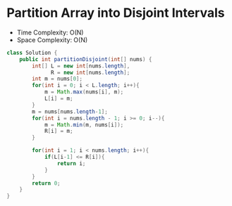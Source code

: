 # Partition Array into Disjoint Intervals

- Time Complexity: O(N)
- Space Complexity: O(N)

```java
class Solution {
    public int partitionDisjoint(int[] nums) {
        int[] L = new int[nums.length],
              R = new int[nums.length];
        int m = nums[0];
        for(int i = 0; i < L.length; i++){
            m = Math.max(nums[i], m);
            L[i] = m;
        }
        m = nums[nums.length-1];
        for(int i = nums.length - 1; i >= 0; i--){
            m = Math.min(m, nums[i]);
            R[i] = m;
        }

        for(int i = 1; i < nums.length; i++){
            if(L[i-1] <= R[i]){
                return i;
            }
        }
        return 0;
    }
}
```
